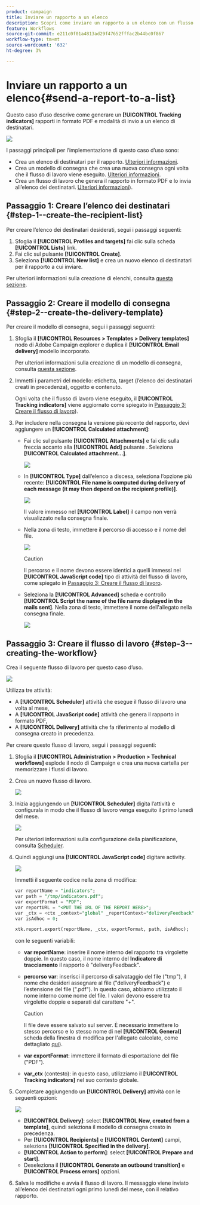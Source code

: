 ```yaml
---
product: campaign
title: Inviare un rapporto a un elenco
description: Scopri come inviare un rapporto a un elenco con un flusso di lavoro
feature: Workflows
source-git-commit: e211c0f01a4813ad29f47652fffac2b44bc0f867
workflow-type: tm+mt
source-wordcount: '632'
ht-degree: 3%

---
```



# Inviare un rapporto a un elenco{#send-a-report-to-a-list}

Questo caso d’uso descrive come generare un **[!UICONTROL Tracking indicators]** rapporti in formato PDF e modalità di invio a un elenco di destinatari.

![](assets/use_case_report_intro.png)

I passaggi principali per l’implementazione di questo caso d’uso sono:

* Crea un elenco di destinatari per il rapporto. [Ulteriori informazioni](#step-1--create-the-recipient-list).
* Crea un modello di consegna che crea una nuova consegna ogni volta che il flusso di lavoro viene eseguito. [Ulteriori informazioni](#step-2--create-the-delivery-template).
* Crea un flusso di lavoro che genera il rapporto in formato PDF e lo invia all’elenco dei destinatari. [Ulteriori informazioni](#step-3--create-the-workflow)).

## Passaggio 1: Creare l’elenco dei destinatari {#step-1--create-the-recipient-list}

Per creare l’elenco dei destinatari desiderati, segui i passaggi seguenti:

1. Sfoglia il **[!UICONTROL Profiles and targets]** fai clic sulla scheda **[!UICONTROL Lists]** link.
1. Fai clic sul pulsante **[!UICONTROL Create]**.
1. Seleziona **[!UICONTROL New list]** e crea un nuovo elenco di destinatari per il rapporto a cui inviare.

Per ulteriori informazioni sulla creazione di elenchi, consulta [questa sezione](../../v8/audiences/create-audiences.md).

## Passaggio 2: Creare il modello di consegna {#step-2--create-the-delivery-template}

Per creare il modello di consegna, segui i passaggi seguenti:

1. Sfoglia il **[!UICONTROL Resources > Templates > Delivery templates]** nodo di Adobe Campaign explorer e duplica il **[!UICONTROL Email delivery]** modello incorporato.

   Per ulteriori informazioni sulla creazione di un modello di consegna, consulta [questa sezione](../../v8/send/create-templates.md).

1. Immetti i parametri del modello: etichetta, target (l’elenco dei destinatari creati in precedenza), oggetto e contenuto.

   Ogni volta che il flusso di lavoro viene eseguito, il **[!UICONTROL Tracking indicators]** viene aggiornato come spiegato in [Passaggio 3: Creare il flusso di lavoro](#step-3--creating-the-workflow)).

1. Per includere nella consegna la versione più recente del rapporto, devi aggiungere un **[!UICONTROL Calculated attachment]**:

   * Fai clic sul pulsante **[!UICONTROL Attachments]** e fai clic sulla freccia accanto alla **[!UICONTROL Add]** pulsante . Seleziona **[!UICONTROL Calculated attachment...]**.

      ![](assets/use_case_report_4.png)

   * In **[!UICONTROL Type]** dall’elenco a discesa, seleziona l’opzione più recente: **[!UICONTROL File name is computed during delivery of each message (it may then depend on the recipient profile)]**.

      ![](assets/use_case_report_5.png)

      Il valore immesso nel **[!UICONTROL Label]** il campo non verrà visualizzato nella consegna finale.

   * Nella zona di testo, immettere il percorso di accesso e il nome del file.

      ![](assets/use_case_report_6.png)

      >[!CAUTION]
      >
      >Il percorso e il nome devono essere identici a quelli immessi nel **[!UICONTROL JavaScript code]** tipo di attività del flusso di lavoro, come spiegato in [Passaggio 3: Creare il flusso di lavoro](#step-3--creating-the-workflow).

   * Seleziona la **[!UICONTROL Advanced]** scheda e controllo **[!UICONTROL Script the name of the file name displayed in the mails sent]**. Nella zona di testo, immettere il nome dell&#39;allegato nella consegna finale.

      ![](assets/use_case_report_6bis.png)

## Passaggio 3: Creare il flusso di lavoro {#step-3--creating-the-workflow}

Crea il seguente flusso di lavoro per questo caso d’uso.

![](assets/use_case_report_8.png)

Utilizza tre attività:

* A **[!UICONTROL Scheduler]** attività che esegue il flusso di lavoro una volta al mese,
* A **[!UICONTROL JavaScript code]** attività che genera il rapporto in formato PDF,
* A **[!UICONTROL Delivery]** attività che fa riferimento al modello di consegna creato in precedenza.

Per creare questo flusso di lavoro, segui i passaggi seguenti:

1. Sfoglia il **[!UICONTROL Administration > Production > Technical workflows]** esplode il nodo di Campaign e crea una nuova cartella per memorizzare i flussi di lavoro.
1. Crea un nuovo flusso di lavoro.

   ![](assets/use_case_report_7.png)

1. Inizia aggiungendo un **[!UICONTROL Scheduler]** digita l’attività e configurala in modo che il flusso di lavoro venga eseguito il primo lunedì del mese.

   ![](assets/use_case_report_9.png)

   Per ulteriori informazioni sulla configurazione della pianificazione, consulta [Scheduler](scheduler.md).

1. Quindi aggiungi una **[!UICONTROL JavaScript code]** digitare activity.

   ![](assets/use_case_report_10.png)

   Immetti il seguente codice nella zona di modifica:

   ```sql
   var reportName = "indicators";
   var path = "/tmp/indicators.pdf";
   var exportFormat = "PDF";
   var reportURL = "<PUT THE URL OF THE REPORT HERE>";
   var _ctx = <ctx _context="global" _reportContext="deliveryFeedback" />
   var isAdhoc = 0;
   
   xtk.report.export(reportName, _ctx, exportFormat, path, isAdhoc);
   ```


   con le seguenti variabili:

   * **var reportName**: inserire il nome interno del rapporto tra virgolette doppie. In questo caso, il nome interno del **Indicatore di tracciamento** il rapporto è &quot;deliveryFeedback&quot;.
   * **percorso var**: inserisci il percorso di salvataggio del file (&quot;tmp&quot;), il nome che desideri assegnare al file (&quot;deliveryFeedback&quot;) e l’estensione del file (&quot;.pdf&quot;). In questo caso, abbiamo utilizzato il nome interno come nome del file. I valori devono essere tra virgolette doppie e separati dal carattere &quot;+&quot;.

      >[!CAUTION]
      >
      >Il file deve essere salvato sul server. È necessario immettere lo stesso percorso e lo stesso nome di nel **[!UICONTROL General]** scheda della finestra di modifica per l&#39;allegato calcolato, come dettagliato [qui](#step-2--create-the-delivery-template)).

   * **var exportFormat**: immettere il formato di esportazione del file (&quot;PDF&quot;).
   * **var_ctx** (contesto): in questo caso, utilizziamo il **[!UICONTROL Tracking indicators]** nel suo contesto globale.

1. Completare aggiungendo un **[!UICONTROL Delivery]** attività con le seguenti opzioni:

   ![](assets/use_case_report_11.png)

   * **[!UICONTROL Delivery]**: select **[!UICONTROL New, created from a template]**, quindi seleziona il modello di consegna creato in precedenza.
   * Per **[!UICONTROL Recipients]** e **[!UICONTROL Content]** campi, seleziona **[!UICONTROL Specified in the delivery]**.
   * **[!UICONTROL Action to perform]**: select **[!UICONTROL Prepare and start]**.
   * Deseleziona il **[!UICONTROL Generate an outbound transition]** e **[!UICONTROL Process errors]** opzioni.

1. Salva le modifiche e avvia il flusso di lavoro. Il messaggio viene inviato all’elenco dei destinatari ogni primo lunedì del mese, con il relativo rapporto.